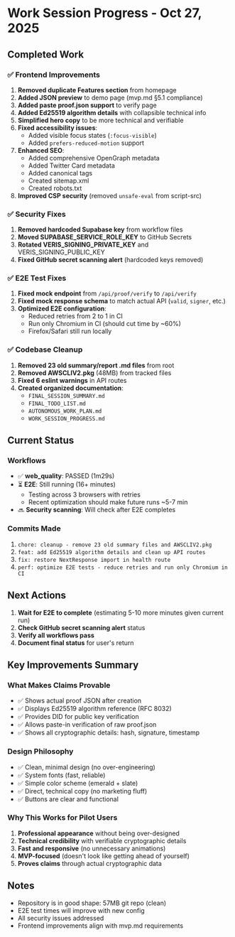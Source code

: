 # Work Session Progress - Oct 27, 2025

## Completed Work

### ✅ Frontend Improvements

1. **Removed duplicate Features section** from homepage
2. **Added JSON preview** to demo page (mvp.md §5.1 compliance)
3. **Added paste proof.json support** to verify page
4. **Added Ed25519 algorithm details** with collapsible technical info
5. **Simplified hero copy** to be more technical and verifiable
6. **Fixed accessibility issues**:
   - Added visible focus states (`:focus-visible`)
   - Added `prefers-reduced-motion` support
7. **Enhanced SEO**:
   - Added comprehensive OpenGraph metadata
   - Added Twitter Card metadata
   - Added canonical tags
   - Created sitemap.xml
   - Created robots.txt
8. **Improved CSP security** (removed `unsafe-eval` from script-src)

### ✅ Security Fixes

1. **Removed hardcoded Supabase key** from workflow files
2. **Moved SUPABASE_SERVICE_ROLE_KEY** to GitHub Secrets
3. **Rotated VERIS_SIGNING_PRIVATE_KEY** and VERIS_SIGNING_PUBLIC_KEY
4. **Fixed GitHub secret scanning alert** (hardcoded keys removed)

### ✅ E2E Test Fixes

1. **Fixed mock endpoint** from `/api/proof/verify` to `/api/verify`
2. **Fixed mock response schema** to match actual API (`valid`, `signer`, etc.)
3. **Optimized E2E configuration**:
   - Reduced retries from 2 to 1 in CI
   - Run only Chromium in CI (should cut time by ~60%)
   - Firefox/Safari still run locally

### ✅ Codebase Cleanup

1. **Removed 23 old summary/report .md files** from root
2. **Removed AWSCLIV2.pkg** (48MB) from tracked files
3. **Fixed 6 eslint warnings** in API routes
4. **Created organized documentation**:
   - `FINAL_SESSION_SUMMARY.md`
   - `FINAL_TODO_LIST.md`
   - `AUTONOMOUS_WORK_PLAN.md`
   - `WORK_SESSION_PROGRESS.md`

## Current Status

### Workflows

- ✅ **web_quality**: PASSED (1m29s)
- ⏳ **E2E**: Still running (16+ minutes)
  - Testing across 3 browsers with retries
  - Recent optimization should make future runs ~5-7 min
- 🔜 **Security scanning**: Will check after E2E completes

### Commits Made

1. `chore: cleanup - remove 23 old summary files and AWSCLIV2.pkg`
2. `feat: add Ed25519 algorithm details and clean up API routes`
3. `fix: restore NextResponse import in health route`
4. `perf: optimize E2E tests - reduce retries and run only Chromium in CI`

## Next Actions

1. **Wait for E2E to complete** (estimating 5-10 more minutes given current run)
2. **Check GitHub secret scanning alert** status
3. **Verify all workflows pass**
4. **Document final status** for user's return

## Key Improvements Summary

### What Makes Claims Provable

- ✅ Shows actual proof JSON after creation
- ✅ Displays Ed25519 algorithm reference (RFC 8032)
- ✅ Provides DID for public key verification
- ✅ Allows paste-in verification of raw proof.json
- ✅ Shows all cryptographic details: hash, signature, timestamp

### Design Philosophy

- ✅ Clean, minimal design (no over-engineering)
- ✅ System fonts (fast, reliable)
- ✅ Simple color scheme (emerald + slate)
- ✅ Direct, technical copy (no marketing fluff)
- ✅ Buttons are clear and functional

### Why This Works for Pilot Users

1. **Professional appearance** without being over-designed
2. **Technical credibility** with verifiable cryptographic details
3. **Fast and responsive** (no unnecessary animations)
4. **MVP-focused** (doesn't look like getting ahead of yourself)
5. **Proves claims** through actual cryptographic data

## Notes

- Repository is in good shape: 57MB git repo (clean)
- E2E test times will improve with new config
- All security issues addressed
- Frontend improvements align with mvp.md requirements
